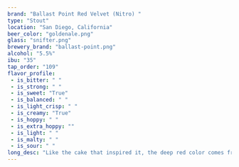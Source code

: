 ```yaml
---
brand: "Ballast Point Red Velvet (Nitro) "
type: "Stout"
location: "San Diego, California"
beer_color: "goldenale.png"
glass: "snifter.png"
brewery_brand: "ballast-point.png"
alcohol: "5.5%"
ibu: "35"
tap_order: "109"
flavor_profile:
 - is_bitter: " "
 - is_strong: " "
 - is_sweet: "True"
 - is_balanced: " "
 - is_light_crisp: " "
 - is_creamy: "True"
 - is_hoppy: " "
 - is_extra_hoppy: ""
 - is_light: " "
 - is_malty: " "
 - is_sour: " "
long_desc: "Like the cake that inspired it, the deep red color comes from beets, which add a rich, earthy character that complements the chocolate flavor and aroma. The foamy head of the nitro pour is the icing, adding a creamy smoothness to the mouthfeel."
---
```

